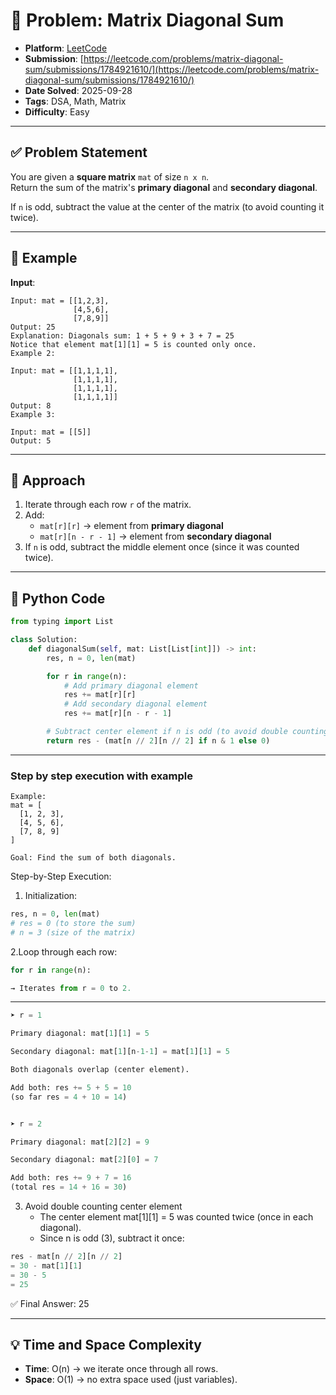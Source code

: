 # 🧲 Problem: Matrix Diagonal Sum

- **Platform**: [LeetCode](https://leetcode.com/problems/matrix-diagonal-sum/description/)
- **Submission**: [https://leetcode.com/problems/matrix-diagonal-sum/submissions/1784921610/](https://leetcode.com/problems/matrix-diagonal-sum/submissions/1784921610/)
- **Date Solved**: 2025-09-28
- **Tags**: DSA, Math, Matrix
- **Difficulty**: Easy

---

## ✅ Problem Statement
You are given a **square matrix** `mat` of size `n x n`.  
Return the sum of the matrix's **primary diagonal** and **secondary diagonal**.  

If `n` is odd, subtract the value at the center of the matrix (to avoid counting it twice).  

---

## 🔹 Example  

**Input**:  
```text
Input: mat = [[1,2,3],
              [4,5,6],
              [7,8,9]]
Output: 25
Explanation: Diagonals sum: 1 + 5 + 9 + 3 + 7 = 25
Notice that element mat[1][1] = 5 is counted only once.
Example 2:

Input: mat = [[1,1,1,1],
              [1,1,1,1],
              [1,1,1,1],
              [1,1,1,1]]
Output: 8
Example 3:

Input: mat = [[5]]
Output: 5
```
---
## 🔹 Approach  

1. Iterate through each row `r` of the matrix.  
2. Add:
   - `mat[r][r]` → element from **primary diagonal**  
   - `mat[r][n - r - 1]` → element from **secondary diagonal**  
3. If `n` is odd, subtract the middle element once (since it was counted twice).  

---

## 🔹 Python Code  

```python
from typing import List

class Solution:
    def diagonalSum(self, mat: List[List[int]]) -> int:
        res, n = 0, len(mat)

        for r in range(n):
            # Add primary diagonal element
            res += mat[r][r]
            # Add secondary diagonal element
            res += mat[r][n - r - 1]

        # Subtract center element if n is odd (to avoid double counting)
        return res - (mat[n // 2][n // 2] if n & 1 else 0)

```
---
### Step by step execution with example
```
Example:
mat = [
  [1, 2, 3],
  [4, 5, 6],
  [7, 8, 9]
]

Goal: Find the sum of both diagonals.
```
Step-by-Step Execution:
1. Initialization:
```python
res, n = 0, len(mat)
# res = 0 (to store the sum)
# n = 3 (size of the matrix)
```
2.Loop through each row:
```python
for r in range(n):

→ Iterates from r = 0 to 2.
```
---
```python
➤ r = 1

Primary diagonal: mat[1][1] = 5

Secondary diagonal: mat[1][n-1-1] = mat[1][1] = 5

Both diagonals overlap (center element).

Add both: res += 5 + 5 = 10
(so far res = 4 + 10 = 14)


➤ r = 2

Primary diagonal: mat[2][2] = 9

Secondary diagonal: mat[2][0] = 7

Add both: res += 9 + 7 = 16
(total res = 14 + 16 = 30)

```

3. Avoid double counting center element
   + The center element mat[1][1] = 5 was counted twice (once in each diagonal).
   + Since n is odd (3), subtract it once:
```python
res - mat[n // 2][n // 2]
= 30 - mat[1][1]
= 30 - 5
= 25

```
✅ Final Answer: 25

---

## 💡 Time and Space Complexity
- **Time**: O(n) → we iterate once through all rows.
- **Space**: O(1) → no extra space used (just variables).
